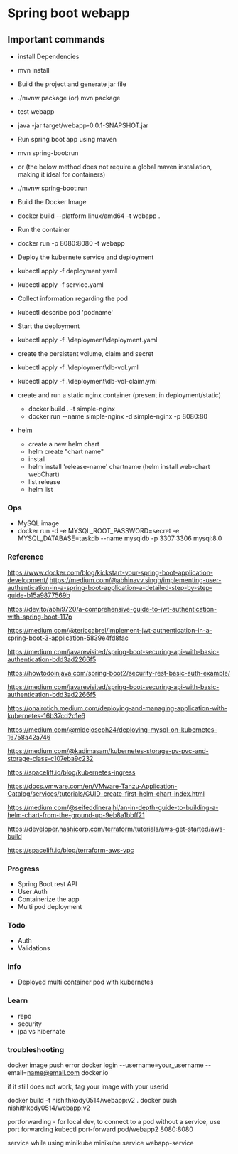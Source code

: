 # Spring boot webapp

## Important commands

- install Dependencies
- mvn install
- Build the project and generate jar file
- ./mvnw package (or) mvn package 
- test webapp
- java -jar target/webapp-0.0.1-SNAPSHOT.jar

- Run spring boot app using maven
- mvn spring-boot:run
- or (the below method does not require a global maven installation, making it ideal for containers)
- ./mvnw spring-boot:run
- Build the Docker Image
- docker build --platform linux/amd64 -t webapp .
- Run the container
- docker run -p 8080:8080 -t webapp
- Deploy the kubernete service and deployment
- kubectl apply -f deployment.yaml
- kubectl apply -f service.yaml
- Collect information regarding the pod
- kubectl describe pod 'podname'
- Start the deployment
- kubectl apply -f .\deployment\deployment.yaml
- create the persistent volume, claim and secret
- kubectl apply -f .\deployment\db-vol.yml
- kubectl apply -f .\deployment\db-vol-claim.yml
- create and run a static nginx container (present in deployment/static)
    -   docker build . -t simple-nginx 
    -   docker run --name simple-nginx -d simple-nginx -p 8080:80
- helm
    - create a new helm chart
    - helm create "chart name"
    - install 
    - helm install 'release-name' chartname (helm install web-chart webChart)
    - list release
    - helm list


### Ops
- MySQL image
- docker run -d -e MYSQL_ROOT_PASSWORD=secret -e MYSQL_DATABASE=taskdb --name mysqldb -p 3307:3306 mysql:8.0


### Reference
https://www.docker.com/blog/kickstart-your-spring-boot-application-development/
https://medium.com/@abhinavv.singh/implementing-user-authentication-in-a-spring-boot-application-a-detailed-step-by-step-guide-b15a9877569b

https://dev.to/abhi9720/a-comprehensive-guide-to-jwt-authentication-with-spring-boot-117p

https://medium.com/@tericcabrel/implement-jwt-authentication-in-a-spring-boot-3-application-5839e4fd8fac

https://medium.com/javarevisited/spring-boot-securing-api-with-basic-authentication-bdd3ad2266f5

https://howtodoinjava.com/spring-boot2/security-rest-basic-auth-example/

https://medium.com/javarevisited/spring-boot-securing-api-with-basic-authentication-bdd3ad2266f5

https://onairotich.medium.com/deploying-and-managing-application-with-kubernetes-16b37cd2c1e6

https://medium.com/@midejoseph24/deploying-mysql-on-kubernetes-16758a42a746

https://medium.com/@kadimasam/kubernetes-storage-pv-pvc-and-storage-class-c107eba9c232

https://spacelift.io/blog/kubernetes-ingress

https://docs.vmware.com/en/VMware-Tanzu-Application-Catalog/services/tutorials/GUID-create-first-helm-chart-index.html

https://medium.com/@seifeddinerajhi/an-in-depth-guide-to-building-a-helm-chart-from-the-ground-up-9eb8a1bbff21

https://developer.hashicorp.com/terraform/tutorials/aws-get-started/aws-build

https://spacelift.io/blog/terraform-aws-vpc

### Progress
- Spring Boot rest API
- User Auth
- Containerize the app
- Multi pod deployment

### Todo
- Auth
- Validations

### info
- Deployed multi container pod with kubernetes

### Learn
- repo
- security
- jpa vs hibernate

### troubleshooting
docker image push error 
docker login --username=your_username --email=name@email.com docker.io

if it still does not work, tag your image with your userid

docker build -t nishithkody0514/webapp:v2 .
docker push nishithkody0514/webapp:v2  

portforwarding - for local dev, to connect to a pod without a service, use port forwarding
kubectl port-forward pod/webapp2 8080:8080

service while using minikube
minikube service webapp-service
